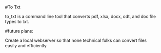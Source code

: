 #To Txt

to_txt is a command line tool that converts pdf, xlsx, docx, odt, and doc file types to txt.

#future plans:

Create a local webserver so that none technical folks can convert files easily and efficiently